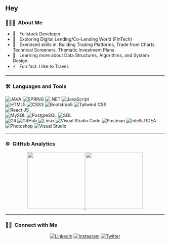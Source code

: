 ## Hey

### 👨🏻‍💻 &nbsp;About Me

- 🤔 &nbsp; Fullstack Developer.
- 🔎 &nbsp; Exploring Digital Lending/Co-Lending World (FinTech) 
- 💼 &nbsp; Exercised skills in: Building Trading Platforms, Trade from Charts, Technical Screeners, Thematic Investment Plans
- 🌱 &nbsp; Learning more about Data Structures, Algorithms, and System Design.
- ⚡️ &nbsp; Fun fact: I like to Travel.

---

### 🛠 &nbsp;Languages and Tools

  ![JAVA](https://img.shields.io/badge/-Java-red?style=flat)
  ![SPRING](https://img.shields.io/badge/-Spring-000000?style=flat&logo=spring)
  ![.NET](https://img.shields.io/badge/-512BD4?style=flat&logo=.net)
  ![JavaScript](https://img.shields.io/badge/-JavaScript-333333?style=flat&logo=javascript)  
  ![HTML5](https://img.shields.io/badge/-HTML5-333333?style=flat&logo=HTML5)
  ![CSS3](https://img.shields.io/badge/-CSS3-333333?style=flat&logo=CSS3&logoColor=1572B6)
  ![Bootstrap5](https://img.shields.io/badge/-Bootstrap-333333?style=flat&logo=bootstrap&logoColor=563D7C)
  ![Tailwind CSS](https://img.shields.io/badge/-Tailwind%20CSS-333333?style=flat&logo=tailwindcss)  
  ![React JS](https://img.shields.io/badge/-React%20JS-333333?style=flat&logo=react)  
  ![MySQL](https://img.shields.io/badge/-MySQL-333333?style=flat&logo=mysql)
  ![PostgreSQL](https://img.shields.io/badge/-PostgreSQL-336791?style=flat&logo=PostgreSQL) ![SQL](https://img.shields.io/badge/-SQL-003B57?style=flat&logo=sqlite)  
  ![Git](https://img.shields.io/badge/-Git-333333?style=flat&logo=git)
  ![GitHub](https://img.shields.io/badge/-GitHub-333333?style=flat&logo=github)
  ![Linux](https://img.shields.io/badge/-Linux-003366?style=flat&logo=linux)
  ![Visual Studio Code](https://img.shields.io/badge/-Visual%20Studio%20Code-333333?style=flat&logo=visual-studio-code&logoColor=007ACC)
  ![Postman](https://img.shields.io/badge/-Postman-000000?style=flat&logo=postman)
  ![IntelliJ IDEA](https://img.shields.io/badge/-IntelliJ%20IDEA-000000?style=flat&logo=intellijidea)
  ![Photoshop](https://img.shields.io/badge/-Photoshop-333333?style=flat&logo=adobe-photoshop)
  ![Visual Studio](https://img.shields.io/badge/-Visual_Studio-5C2D91?style=flat&logo=visualstudio)

---

### ⚙️ &nbsp;GitHub Analytics

<p align="center">
<a href="https://github.com/nishantprakash21">
  <img height="180em" src="https://github-readme-stats-eight-theta.vercel.app/api?username=nishantprakash21&show_icons=true&theme=buefy&include_all_commits=true&count_private=true"/>
  <img height="180em" src="https://github-readme-stats-eight-theta.vercel.app/api/top-langs/?username=nishantprakash21&layout=compact&langs_count=8&theme=buefy"/>
</a>
</p>

---

### 🤝🏻 &nbsp;Connect with Me 

<p align="center">
<a href="https://www.linkedin.com/in/nishant-prakash-6844876a/"><img alt="LinkedIn" src="https://img.shields.io/badge/linkedin-nishant-blue"></a>
<a href="https://www.instagram.com/nishant.prakash/"><img alt="Instagram" src="https://img.shields.io/badge/instagram-nishant.prakash-red"></a>
<a href="https://twitter.com/nishantprakash0"><img alt="Twitter" src="https://img.shields.io/badge/twitter-nishantprakash0-blue"></a>
</p>
